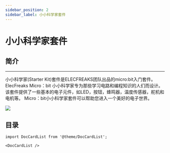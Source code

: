 ```yaml
---
sidebar_position: 2
sidebar_label: 小小科学家套件
---
```


# 小小科学家套件

## 简介
---
小小科学家(Starter Kit)套件是ELECFREAKS团队出品的micro:bit入门套件。
ElecFreaks Micro：bit 小小科学家专为那些学习电路和编程知识的人们而设计。 该套件提供了一些基本的电子元件，如LED，按钮，蜂鸣器，温度传感器，舵机和电机等。
Micro：bit小小科学家套件可以帮助您进入一个美好的电子世界。

![](https://wiki-media-ef.oss-cn-hongkong.aliyuncs.com//images/starter_kit_01.jpg)


## 目录

```mdx-code-block
import DocCardList from '@theme/DocCardList';

<DocCardList />
```
